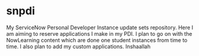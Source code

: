 # snpdi
My ServiceNow Personal Developer Instance update sets repository. 
Here I am aiming to reserve applications I make in  my PDI. 
I plan to go on with the NowLearning content which are done one student instances from time to time.
I also plan to add my custom applications. 
Inshaallah
